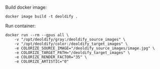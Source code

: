 Build docker image:

    docker image build -t deoldify .
    
Run container:

    docker run --rm --gpus all \
        -v "/opt/deoldify/gray:/deoldify_source_images" \
        -v "/opt/deoldify/color:/deoldify_target_images" \
        -e COLORIZE_SOURCE_IMAGE="/deoldify_source_images/image.jpg" \
        -e COLORIZE_TARGET_PATH="/deoldify_target_images" \
        -e COLORIZE_RENDER_FACTOR="35" \
        -e COLORIZE_ARTISTIC="0"
